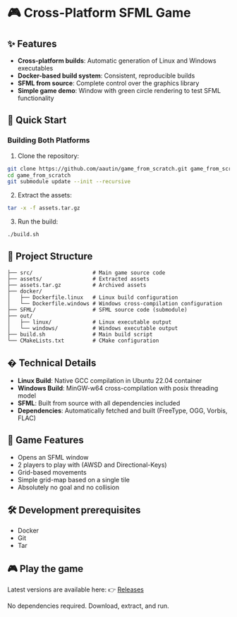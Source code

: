 # 🎮 Cross-Platform SFML Game

## ✨ Features

- **Cross-platform builds**: Automatic generation of Linux and Windows executables
- **Docker-based build system**: Consistent, reproducible builds
- **SFML from source**: Complete control over the graphics library
- **Simple game demo**: Window with green circle rendering to test SFML functionality

## 🚀 Quick Start

### Building Both Platforms

1. Clone the repository:
```bash
git clone https://github.com/aautin/game_from_scratch.git game_from_scratch
cd game_from_scratch
git submodule update --init --recursive
```

2. Extract the assets:
```bash
tar -x -f assets.tar.gz
```

3. Run the build:
```bash
./build.sh
```

## 📁 Project Structure

```
├── src/                   # Main game source code
├── assets/                # Extracted assets
├── assets.tar.gz          # Archived assets
├── docker/
│   ├── Dockerfile.linux   # Linux build configuration
│   └── Dockerfile.windows # Windows cross-compilation configuration
├── SFML/                  # SFML source code (submodule)
├── out/
│   ├── linux/             # Linux executable output
│   └── windows/           # Windows executable output
├── build.sh               # Main build script
└── CMakeLists.txt         # CMake configuration
```

## � Technical Details

- **Linux Build**: Native GCC compilation in Ubuntu 22.04 container
- **Windows Build**: MinGW-w64 cross-compilation with posix threading model
- **SFML**: Built from source with all dependencies included
- **Dependencies**: Automatically fetched and built (FreeType, OGG, Vorbis, FLAC)

## 🎯 Game Features

- Opens an SFML window
- 2 players to play with (AWSD and Directional-Keys)
- Grid-based movements
- Simple grid-map based on a single tile
- Absolutely no goal and no collision

## 🛠️ Development prerequisites

- Docker
- Git
- Tar 

## 🎮 Play the game

Latest versions are available here:
👉 [Releases](https://github.com/aautin/game_from_scratch/releases)

No dependencies required. Download, extract, and run.
